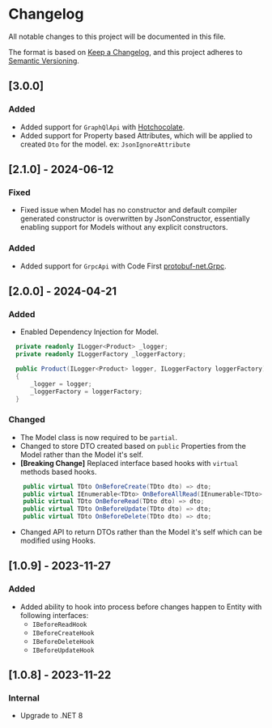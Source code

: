 # Changelog

All notable changes to this project will be documented in this file.

The format is based on [Keep a Changelog](https://keepachangelog.com/en/1.0.0/),
and this project adheres to [Semantic Versioning](https://semver.org/spec/v2.0.0.html).

## [3.0.0]

### Added

- Added support for `GraphQlApi` with [Hotchocolate](https://github.com/ChilliCream/graphql-platform).
- Added support for Property based Attributes, which will be applied to created `Dto` for the model. ex: `JsonIgnoreAttribute`

## [2.1.0] - 2024-06-12

### Fixed

- Fixed issue when Model has no constructor and default compiler generated constructor is overwritten by
  JsonConstructor, essentially enabling support for Models without any explicit constructors.

### Added

- Added support for `GrpcApi` with Code First [protobuf-net.Grpc](https://github.com/protobuf-net/protobuf-net.Grpc).

## [2.0.0] - 2024-04-21

### Added

- Enabled Dependency Injection for Model.

```csharp
  private readonly ILogger<Product> _logger;
  private readonly ILoggerFactory _loggerFactory;

  public Product(ILogger<Product> logger, ILoggerFactory loggerFactory)
  {
      _logger = logger;
      _loggerFactory = loggerFactory;
  }
```

### Changed

- The Model class is now required to be `partial`.
- Changed to store DTO created based on `public` Properties from the Model rather than the Model it's self.
- **[Breaking Change]** Replaced interface based hooks with `virtual` methods based hooks.

```csharp
    public virtual TDto OnBeforeCreate(TDto dto) => dto;
    public virtual IEnumerable<TDto> OnBeforeAllRead(IEnumerable<TDto> dtos) => dtos;
    public virtual TDto OnBeforeRead(TDto dto) => dto;
    public virtual TDto OnBeforeUpdate(TDto dto) => dto;
    public virtual TDto OnBeforeDelete(TDto dto) => dto;
```

- Changed API to return DTOs rather than the Model it's self which can be modified using Hooks.

## [1.0.9] - 2023-11-27

### Added

- Added ability to hook into process before changes happen to Entity with following interfaces:
    - `IBeforeReadHook`
    - `IBeforeCreateHook`
    - `IBeforeDeleteHook`
    - `IBeforeUpdateHook`

## [1.0.8] - 2023-11-22

### Internal

- Upgrade to .NET 8
